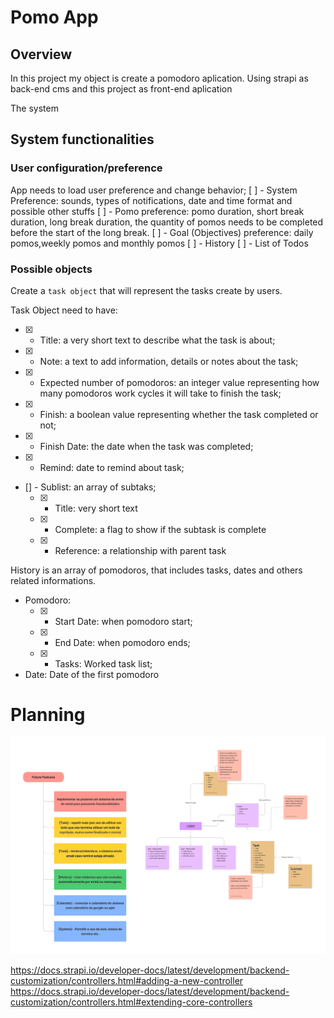 # Pomo App

## Overview

In this project my object is create a pomodoro aplication.
Using strapi as back-end cms and this project as front-end aplication

The system

## System functionalities

### User configuration/preference

App needs to load user preference and change behavior;
[ ] - System Preference: sounds, types of notifications, date and time format and possible other stuffs
[ ] - Pomo preference: pomo duration, short break duration, long break duration, the quantity of pomos needs to be completed before the start of the long break.
[ ] - Goal (Objectives) preference: daily pomos,weekly pomos and monthly pomos
[ ] - History
[ ] - List of Todos

### Possible objects

Create a `task object` that will represent the tasks create by users.

Task Object need to have:

- [x] - Title: a very short text to describe what the task is about;
- [x] - Note: a text to add information, details or notes about the task;
- [x] - Expected number of pomodoros: an integer value representing how many pomodoros work cycles it will take to finish the task;
- [x] - Finish: a boolean value representing whether the task completed or not;
- [x] - Finish Date: the date when the task was completed;
- [x] - Remind: date to remind about task;
- [] - Sublist: an array of subtaks;
  - [x] - Title: very short text
  - [x] - Complete: a flag to show if the subtask is complete
  - [x] - Reference: a relationship with parent task

History is an array of pomodoros, that includes tasks, dates and others related informations.

- Pomodoro:
  - [x] - Start Date: when pomodoro start;
  - [x] - End Date: when pomodoro ends;
  - [x] - Tasks: Worked task list;
- Date: Date of the first pomodoro

# Planning

![Planing Board](planing.png "Planing Board")

https://docs.strapi.io/developer-docs/latest/development/backend-customization/controllers.html#adding-a-new-controller
https://docs.strapi.io/developer-docs/latest/development/backend-customization/controllers.html#extending-core-controllers
